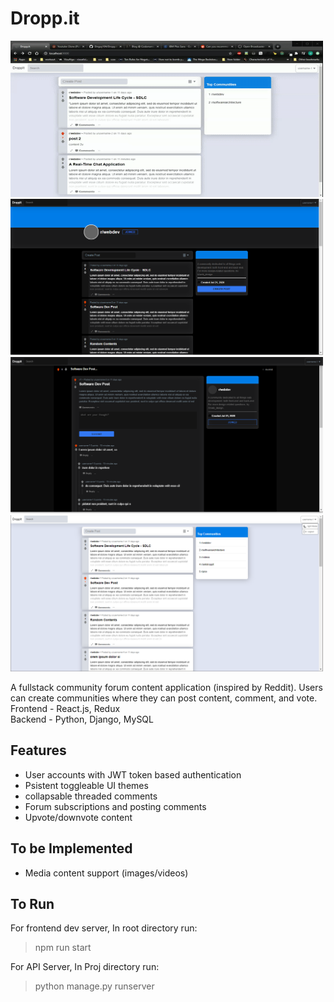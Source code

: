 # Dropp.it

<img src="Droppit.gif" width="500" height="250" />
<img src="droppit1.PNG" width="500" height="250" />
<img src="droppit2.PNG" width="500" height="250" />
<img src="droppit3.PNG" width="500" height="250" />

A fullstack community forum content application (inspired by Reddit). Users can create communities where they can post content, comment, and vote.  
Frontend -  React.js, Redux  
Backend - Python, Django, MySQL  

## Features
* User accounts with JWT token based authentication
* Psistent toggleable UI themes
* collapsable threaded comments
* Forum subscriptions and posting comments
* Upvote/downvote content

## To be Implemented
* Media content support (images/videos)

## To Run
For frontend dev server, In root directory run:  
>npm run start

For API Server, In Proj directory run:  
>python manage.py runserver
